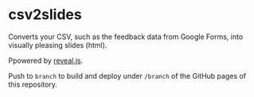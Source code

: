 # csv2slides

Converts your CSV, such as the feedback data from Google Forms, into visually pleasing slides (html).

Ppowered by [reveal.js](https://revealjs.com).

Push to `branch` to build and deploy under `/branch` of the GitHub pages of this repository.


